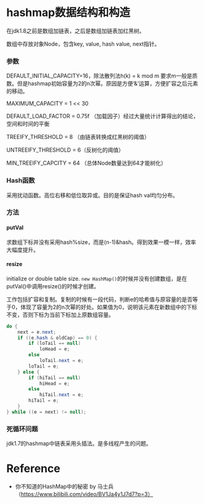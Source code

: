 # hashmap数据结构和构造

在jdk1.8之前是数组加链表，之后是数组加链表加红黑树。

数组中存放对象Node，包含key, value, hash value, next指针。

### 参数

DEFAULT_INITIAL_CAPACITY=16，除法散列法h(k) = k mod m 要求m一般是质数。但是hashmap初始容量为2的n次幂。原因是方便‘&’运算，方便扩容之后元素的移动。

MAXIMUM_CAPACITY = 1 << 30

DEFAULT_LOAD_FACTOR = 0.75f （加载因子）经过大量统计计算得出的结论，空间和时间的平衡

TREEIFY_THRESHOLD =  8 （由链表转换成红黑树的阈值）

UNTREEIFY_THRESHOLD = 6（反树化的阈值）

MIN_TREEIFY_CAPCITY = 64 （总体Node数量达到64才能树化）

### Hash函数

采用扰动函数。高位右移和低位取异或。目的是保证hash val均匀分布。

### 方法

#### putVal

求数组下标并没有采用hash%size，而是(n-1)&hash。得到效果一模一样，效率大幅度提升。

#### resize

initialize or double table size. `new HashMap()`的时候并没有创建数组，是在putVal()中调用resize()的时候才创建。

工作包括扩容和复制。复制的时候有一段代码，判断e的哈希值与原容量的是否等于0，体现了容量为2的n次幂的好处。如果值为0，说明该元素在新数组中的下标不变，否则下标为当前下标加上原数组容量。

```java
do {
    next = e.next;
    if ((e.hash & oldCap) == 0) {
        if (loTail == null)
            loHead = e;
        else
            loTail.next = e;
        loTail = e;
    } else {
        if (hiTail == null)
            hiHead = e;
        else
            hiTail.next = e;
        hiTail = e;        
    }
} while ((e = next) != null);
```

### 死循环问题

jdk1.7的hashmap中链表采用头插法。是多线程产生的问题。



# Reference

- 你不知道的HashMap中的秘密 by 马士兵 （https://www.bilibili.com/video/BV1Ja4y1J7d7?p=3）